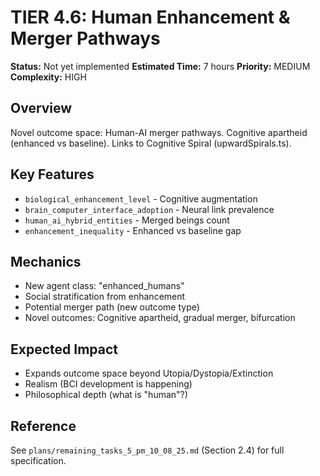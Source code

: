 # TIER 4.6: Human Enhancement & Merger Pathways

**Status:** Not yet implemented
**Estimated Time:** 7 hours
**Priority:** MEDIUM
**Complexity:** HIGH

## Overview

Novel outcome space: Human-AI merger pathways. Cognitive apartheid (enhanced vs baseline). Links to Cognitive Spiral (upwardSpirals.ts).

## Key Features

- `biological_enhancement_level` - Cognitive augmentation
- `brain_computer_interface_adoption` - Neural link prevalence
- `human_ai_hybrid_entities` - Merged beings count
- `enhancement_inequality` - Enhanced vs baseline gap

## Mechanics

- New agent class: "enhanced_humans"
- Social stratification from enhancement
- Potential merger path (new outcome type)
- Novel outcomes: Cognitive apartheid, gradual merger, bifurcation

## Expected Impact

- Expands outcome space beyond Utopia/Dystopia/Extinction
- Realism (BCI development is happening)
- Philosophical depth (what is "human"?)

## Reference

See `plans/remaining_tasks_5_pm_10_08_25.md` (Section 2.4) for full specification.
